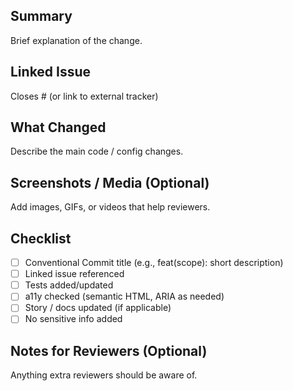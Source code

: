## Summary
Brief explanation of the change.

## Linked Issue
Closes # (or link to external tracker)

## What Changed
Describe the main code / config changes.

## Screenshots / Media (Optional)
Add images, GIFs, or videos that help reviewers.

## Checklist
- [ ] Conventional Commit title (e.g., feat(scope): short description)
- [ ] Linked issue referenced
- [ ] Tests added/updated
- [ ] a11y checked (semantic HTML, ARIA as needed)
- [ ] Story / docs updated (if applicable)
- [ ] No sensitive info added

## Notes for Reviewers (Optional)
Anything extra reviewers should be aware of.
